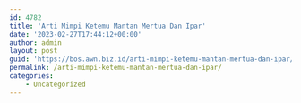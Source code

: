 ```yaml
---
id: 4782
title: 'Arti Mimpi Ketemu Mantan Mertua Dan Ipar'
date: '2023-02-27T17:44:12+00:00'
author: admin
layout: post
guid: 'https://bos.awn.biz.id/arti-mimpi-ketemu-mantan-mertua-dan-ipar/'
permalink: /arti-mimpi-ketemu-mantan-mertua-dan-ipar/
categories:
    - Uncategorized
---
```


